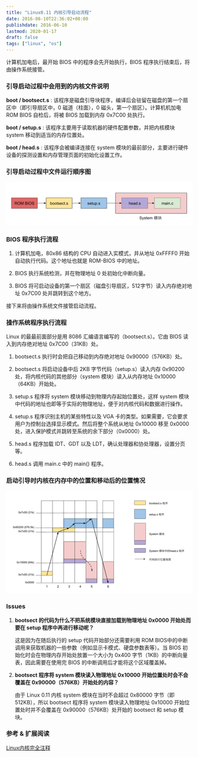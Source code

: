 ```yaml
---
title: "Linux0.11 内核引导启动流程"
date: 2016-06-10T22:36:02+08:00
publishdate: 2016-06-10
lastmod: 2020-01-17
draft: false
tags: ["linux", "os"]
---
```

计算机加电后，最开始 BIOS 中的程序会先开始执行，BIOS 程序执行结束后，将由操作系统接管。

### 引导启动过程中会用到的内核文件说明
**boot / bootsect.s** : 该程序是磁盘引导块程序，编译后会驻留在磁盘的第一个扇区中（即引导扇区中，0 磁道（柱面），0 磁头，第一个扇区）。计算机机加电 ROM BIOS 自检后，将被 BIOS 加载到内存 0x7C00 处执行。

**boot / setup.s** : 该程序主要用于读取机器的硬件配置参数，并把内核模块 system 移动到适当的内存位置处。

**boot / head.s** : 该程序会被编译连接在 system 模块的最前部分，主要进行硬件设备的探测设置和内存管理页面的初始化设置工作。


### 引导启动过程中文件运行顺序图
![引导启动过程中文件运行顺序图](/images/20160609233809.png)

### BIOS 程序执行流程
1. 计算机加电，80x86 结构的 CPU 自动进入实模式，并从地址 0xFFFF0 开始自动执行代码。这个地址也就是 ROM-BIOS 中的地址。

2. BIOS 执行系统检测，并在物理地址 0 处初始化中断向量。

3. BIOS 将可启动设备的第一个扇区（磁盘引导扇区，512字节）读入内存绝对地址 0x7C00 处并跳转到这个地方。

接下来将由操作系统文件接管启动流程。

### 操作系统程序执行流程
Linux 的最最前面部分是用 8086 汇编语言编写的（bootsect.s）。它由 BIOS 读入到内存绝对地址 0x7C00（31KB）处。

1. bootsect.s 执行时会把自己移动到内存绝对地址 0x90000（576KB）处。

2. bootsect.s 将启动设备中后 2KB 字节代码（setup.s）读入内存 0x90200 处，将内核代码的其他部分（system 模块）读入从内存地址 0x10000（64KB）开始处。

3. setup.s 程序将 system 模块移动到物理内存起始位置处，这样 system 模块中代码的地址也即等于实际的物理地址，便于对内核代码和数据进行操作。

4. setup.s 程序识别主机的某些特性以及 VGA 卡的类型。如果需要，它会要求用户为控制台选择显示模式。然后将整个系统从地址 0x10000 移至 0x0000 处，进入保护模式并跳转至系统的余下部分（0x0000）处。

5. head.s 程序加载 IDT、GDT 以及 LDT，确认处理器和协处理器，设置分页等。

6. head.s 调用 main.c 中的 main() 程序。


### 启动引导时内核在内存中的位置和移动后的位置情况
![启动引导时内核在内存中的位置和移动后的位置情况](/images/20160610025720.png)


### Issues
1. **bootsect 的代码为什么不把系统模块直接加载到物理地址 0x0000 开始处而要在 setup 程序中再进行移动呢？**

    这是因为在随后执行的 setup 代码开始部分还需要利用 ROM BIOS中的中断调用来获取机器的一些参数（例如显示卡模式、硬盘参数表等）。当 BIOS 初始化时会在物理内存开始处放置一个大小为 0x400 字节（1KB）的中断向量表，因此需要在使用完 BIOS 的中断调用后才能将这个区域覆盖掉。


2. **bootsect 程序将 system 模块读入物理地址 0x10000 开始位置处时会不会覆盖在 0x90000（576KB）开始处的内容？**

    由于 Linux 0.11 内核 system 模块在当时不会超过 0x80000 字节（即 512KB），所以 bootsect 程序将 system 模块读入物理地址 0x10000 开始位置处时并不会覆盖在 0x90000（576KB）处开始的 bootsect 和 setup 模块。


### 参考 & 扩展阅读
[Linux内核完全注释](https://book.douban.com/subject/1231236/)



